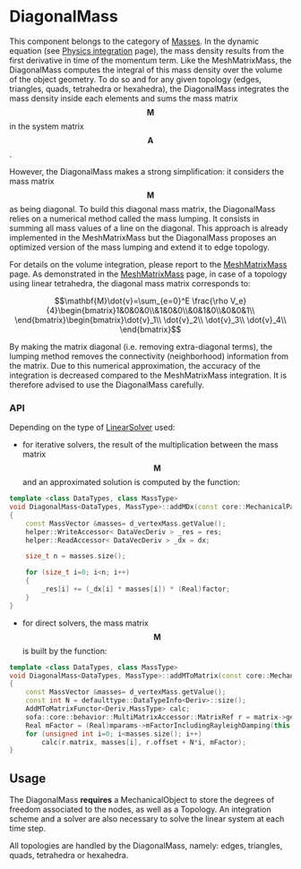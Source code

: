 DiagonalMass  
============

This component belongs to the category of [Masses](../../simulation-principles/multi-model-representation/mass/). In the dynamic equation (see [Physics integration](../../simulation-principles/multi-model-representation/physics-integration/) page), the mass density results from the first derivative in time of the momentum term. Like the MeshMatrixMass, the DiagonalMass computes the integral of this mass density over the volume of the object geometry. To do so and for any given topology (edges, triangles, quads, tetrahedra or hexahedra), the DiagonalMass integrates the mass density inside each elements and sums the mass matrix $$\mathbf{M}$$ in the system matrix $$\mathbf{A}$$.

However, the DiagonalMass makes a strong simplification: it considers the mass matrix $$\mathbf{M}$$ as being diagonal. To build this diagonal mass matrix, the DiagonalMass relies on a numerical method called the mass lumping. It consists in summing all mass values of a line on the diagonal. This approach is already implemented in the MeshMatrixMass but the DiagonalMass proposes an optimized version of the mass lumping and extend it to edge topology.

For details on the volume integration, please report to the [MeshMatrixMass](./meshmatrixmass/) page. As demonstrated in the [MeshMatrixMass](./meshmatrixmass/#case-of-a-linear-tetrahedron) page, in case of a topology using linear tetrahedra, the diagonal mass matrix corresponds to:


$$\mathbf{M}\dot{v}=\sum_{e=0}^E \frac{\rho V_e}{4}\begin{bmatrix}1&0&0&0\\&1&0&0\\&0&1&0\\&0&0&1\\ \end{bmatrix}\begin{bmatrix}\dot{v}_1\\ \dot{v}_2\\ \dot{v}_3\\ \dot{v}_4\\ \end{bmatrix}$$


By making the matrix diagonal (i.e. removing extra-diagonal terms), the lumping method removes the connectivity (neighborhood) information from the matrix. Due to this numerical approximation, the accuracy of the integration is decreased compared to the MeshMatrixMass integration. It is therefore advised to use the DiagonalMass carefully.




### API

Depending on the type of [LinearSolver](../../simulation-principles/system-resolution/linear-solver/) used:

- for iterative solvers, the result of the multiplication between the mass matrix $$\mathbf{M}$$ and an approximated solution is computed by the function:

``` cpp
template <class DataTypes, class MassType>
void DiagonalMass<DataTypes, MassType>::addMDx(const core::MechanicalParams* /*mparams*/, DataVecDeriv& res, const DataVecDeriv& dx, SReal factor)
{
    const MassVector &masses= d_vertexMass.getValue();
    helper::WriteAccessor< DataVecDeriv > _res = res;
    helper::ReadAccessor< DataVecDeriv > _dx = dx;

    size_t n = masses.size();

    for (size_t i=0; i<n; i++)
    {
        _res[i] += (_dx[i] * masses[i]) * (Real)factor;
    }
}
```

- for direct solvers, the mass matrix $$\mathbf{M}$$ is built by the function:

``` cpp
template <class DataTypes, class MassType>
void DiagonalMass<DataTypes, MassType>::addMToMatrix(const core::MechanicalParams *mparams, const sofa::core::behavior::MultiMatrixAccessor* matrix)
{
    const MassVector &masses= d_vertexMass.getValue();
    const int N = defaulttype::DataTypeInfo<Deriv>::size();
    AddMToMatrixFunctor<Deriv,MassType> calc;
    sofa::core::behavior::MultiMatrixAccessor::MatrixRef r = matrix->getMatrix(this->mstate);
    Real mFactor = (Real)mparams->mFactorIncludingRayleighDamping(this->rayleighMass.getValue());
    for (unsigned int i=0; i<masses.size(); i++)
        calc(r.matrix, masses[i], r.offset + N*i, mFactor);
}
```


Usage
-----

The DiagonalMass **requires** a MechanicalObject to store the degrees of freedom associated to the nodes, as well as a Topology. An integration scheme and a solver are also necessary to solve the linear system at each time step.

All topologies are handled by the DiagonalMass, namely: edges, triangles, quads, tetrahedra or hexahedra.
